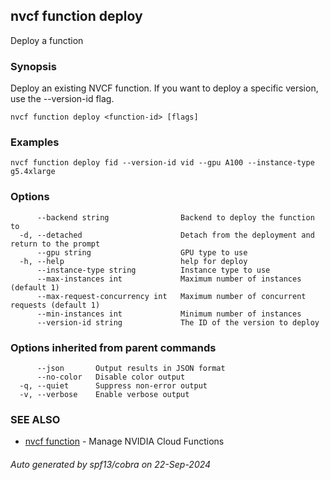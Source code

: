 ## nvcf function deploy

Deploy a function

### Synopsis

Deploy an existing NVCF function. If you want to deploy a specific version, use the --version-id flag.

```
nvcf function deploy <function-id> [flags]
```

### Examples

```
nvcf function deploy fid --version-id vid --gpu A100 --instance-type g5.4xlarge
```

### Options

```
      --backend string                Backend to deploy the function to
  -d, --detached                      Detach from the deployment and return to the prompt
      --gpu string                    GPU type to use
  -h, --help                          help for deploy
      --instance-type string          Instance type to use
      --max-instances int             Maximum number of instances (default 1)
      --max-request-concurrency int   Maximum number of concurrent requests (default 1)
      --min-instances int             Minimum number of instances
      --version-id string             The ID of the version to deploy
```

### Options inherited from parent commands

```
      --json       Output results in JSON format
      --no-color   Disable color output
  -q, --quiet      Suppress non-error output
  -v, --verbose    Enable verbose output
```

### SEE ALSO

* [nvcf function](nvcf_function.md)	 - Manage NVIDIA Cloud Functions

###### Auto generated by spf13/cobra on 22-Sep-2024
